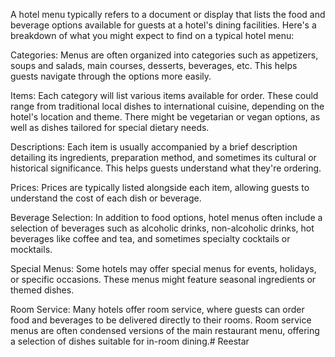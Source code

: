 
A hotel menu typically refers to a document or display that lists the food and beverage options available for guests at a hotel's dining facilities. Here's a breakdown of what you might expect to find on a typical hotel menu:

Categories: Menus are often organized into categories such as appetizers, soups and salads, main courses, desserts, beverages, etc. This helps guests navigate through the options more easily.

Items: Each category will list various items available for order. These could range from traditional local dishes to international cuisine, depending on the hotel's location and theme. There might be vegetarian or vegan options, as well as dishes tailored for special dietary needs.

Descriptions: Each item is usually accompanied by a brief description detailing its ingredients, preparation method, and sometimes its cultural or historical significance. This helps guests understand what they're ordering.

Prices: Prices are typically listed alongside each item, allowing guests to understand the cost of each dish or beverage.

Beverage Selection: In addition to food options, hotel menus often include a selection of beverages such as alcoholic drinks, non-alcoholic drinks, hot beverages like coffee and tea, and sometimes specialty cocktails or mocktails.

Special Menus: Some hotels may offer special menus for events, holidays, or specific occasions. These menus might feature seasonal ingredients or themed dishes.

Room Service: Many hotels offer room service, where guests can order food and beverages to be delivered directly to their rooms. Room service menus are often condensed versions of the main restaurant menu, offering a selection of dishes suitable for in-room dining.# Reestar
